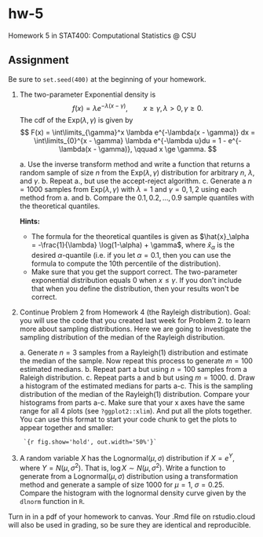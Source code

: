 # hw-5

Homework 5 in STAT400: Computational Statistics @ CSU

## Assignment

Be sure to `set.seed(400)` at the beginning of your homework.

1. The two-parameter Exponential density is
    $$
    f(x) = \lambda e^{-\lambda(x - \gamma)}, \qquad x \ge \gamma, \lambda > 0, \gamma \ge 0.
    $$
    The cdf of the Exp($\lambda, \gamma$) is given by
    $$
    F(x) = \int\limits_{\gamma}^x \lambda e^{-\lambda(x - \gamma)} dx = \int\limits_{0}^{x - \gamma} \lambda e^{-\lambda u}du =  1 - e^{-\lambda(x - \gamma)}, \qquad x \ge \gamma.
    $$
    
    a. Use the inverse transform method and write a function that returns a random sample of size $n$ from the Exp($\lambda, \gamma$) distribution for arbitrary $n$, $\lambda$, and $\gamma$.
    b. Repeat a., but use the accept-reject algorithm.
    c. Generate a $n = 1000$ samples from Exp($\lambda, \gamma$) with $\lambda = 1$ and $\gamma = 0, 1, 2$ using each method from a. and b. Compare the $0.1, 0.2, \dots, 0.9$ sample quantiles with the theoretical quantiles.
    
    **Hints:**
    - The formula for the theoretical quantiles is given as $\hat{x}_\alpha = -\frac{1}{\lambda} \log(1-\alpha) + \gamma$, where $\hat{x}_\alpha$ is the desired $\alpha$-quantile (i.e. if you let $\alpha = 0.1$, then you can use the formula to compute the 10th percentile of the distribution).
    - Make sure that you get the support correct. The two-parameter exponential distribution equals 0 when $x \le \gamma$. If you don't include that when you define the distribution, then your results won't be correct.
 
2. Continue Problem 2 from Homework 4 (the Rayleigh distribution). Goal: you will use the code that you created last week for Problem 2. to learn more about sampling distributions. Here we are going to investigate the sampling distribution of the median of the Rayleigh distribution. 

    a. Generate $n = 3$ samples from a Rayleigh(1) distribution and estimate the median of the sample. Now repeat this process to generate $m=100$ estimated medians.
    b. Repeat part a but using $n=100$ samples from a Raleigh distribution.
    c. Repeat parts a and b but using $m=1000$.
    d. Draw a histogram of the estimated medians for parts a-c. This is the sampling distribution of the median of the Rayleigh(1) distribution. Compare your histograms from parts a-c. Make sure that your x axes have the same range for all 4 plots (see `?ggplot2::xlim`). And put all the plots together. You can use this format to start your code chunk to get the plots to appear together and smaller:
    
        `{r fig.show='hold', out.width='50%'}`
        
3. A random variable $X$ has the Lognormal$(\mu, \sigma)$ distribution if $X = e^Y$, where $Y = N(\mu, \sigma^2)$. That is, $\log X \sim N(\mu, \sigma^2)$. Write a function to generate from a Lognormal$(\mu, \sigma)$ distribution using a transformation method and generate a sample of size $1000$ for $\mu = 1$, $\sigma = 0.25$. Compare the histogram with the lognormal density curve given by the `dlnorm` function in `R`.

Turn in in a pdf of your homework to canvas. Your .Rmd file on rstudio.cloud will also be used in grading, so be sure they are identical and reproducible.